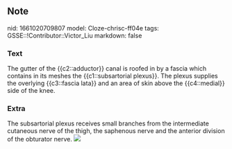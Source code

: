 ## Note
nid: 1661020709807
model: Cloze-chrisc-ff04e
tags: GSSE::!Contributor::Victor_Liu
markdown: false

### Text
The gutter of the {{c2::adductor}} canal is roofed in by a fascia which contains in its meshes the {{c1::subsartorial plexus}}. The plexus supplies the
overlying {{c3::fascia lata}} and an area of skin above the {{c4::medial}} side of the knee.

### Extra
The subsartorial plexus receives small branches from the
intermediate cutaneous nerve of the thigh, the saphenous nerve and
the anterior division of the obturator nerve. <img src= 
"https://www.peertechzpublications.com/articles/figures/OJOR-6-138-g002.gif">

